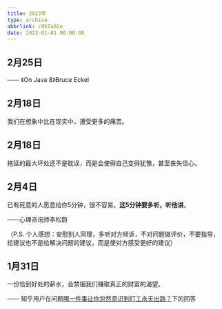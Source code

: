 ```yaml
---
title: 2023年
type: archive
abbrlink: c9b7a02e
date: 2023-01-01 00:00:00
---
```


## 2月25日


—— 《On Java 8》Bruce Eckel

## 2月18日

我们在想象中比在现实中，遭受更多的痛苦。

## 2月18日

拖延的最大坏处还不是耽误，而是会使得自己变得犹豫，甚至丧失信心。

## 2月4日

已有死意的人愿意给你5分钟，很不容易。**这5分钟要多听，听他讲**。

——心理咨询师李松蔚

（P.S. 个人感想：安慰别人同理，多听对方倾诉，不对问题做评价，不要指导，给建议也不是给解决问题的建议，而是使对方感受更好的建议）

## 1月31日

一份恰到好处的薪水，会禁锢我们赚取真正的财富的渴望。

—— 知乎用户在问题[哪一件事让你忽然意识到打工永无出路？](https://www.zhihu.com/question/569367241/answer/2865090721)下的回答